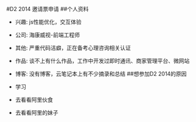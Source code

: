 #D2 2014 邀请票申请
##个人资料

- 兴趣: js性能优化，交互体验
- 公司: 海康威视-前端工程师
- 其他: 严重代码洁癖，正在备考心理咨询相关认证
- 作品: 谈不上有什么作品，工作中开发过即时通讯、商家管理平台、微网站
- 博客: 没有博客，云笔记本上有不少摘录和总结
##想参加D2 2014的原因

- 学习
- 去看看阿里伙食
- 去看看阿里的妹子
